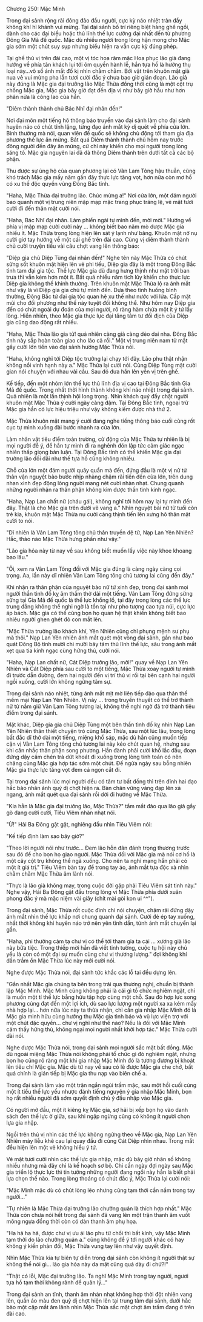 




Chương 250: Mặc Minh


Trong đại sảnh rộng rãi đông đảo đầu người, cực kỳ náo nhiệt tràn đầy không khí hỉ khánh vui mừng. Tại đại sảnh bố trí riêng biệt hàng ghế ngồi, dành cho các đại biểu hoặc thủ lĩnh thế lực cường đại nhất đến từ phương Đông Gia Mã đế quốc. Mặc dù nhiều người trong lòng hận mong cho Mặc gia sớm một chút suy sụp nhưng biểu hiện ra vẫn cực kỳ đúng phép.

Tại ghế thủ vị trên đài cao, một vị tóc hoa râm mặc Hoa phục lão giả đang hướng về phía tân khách lui tới ôm quyền hành lễ, hắn tựa hồ là hưởng thụ loại này…vô số ánh mắt đố kị nhìn chằm chằm. Bởi vật trên khuôn mặt già nua vẻ vui mừng pha lẫn tươi cười đắc ý chưa bao giờ gián đoạn. Lão giả này đúng là Mặc gia đại trưởng lão Mặc Thừa đồng thời cũng là một cột trụ chống Mặc gia, Mặc gia bây giờ đạt đến địa vị như bây giờ hầu như hơn phân nửa là công lao của hắn.

"Diêm thành thành chủ Bác Nhĩ đại nhân đến!"

Nơi đại môn một tiếng hô thông báo truyền vào đại sảnh làm cho đại sảnh huyên náo có chút tĩnh lặng, từng đạo ánh mắt kỳ dị quét về phía cửa lớn. Bình thường mà nói, quan viên đế quốc sẽ không chủ động tới tham gia địa phương thế lực ăn mừng. Bất quá Diêm thành thành chủ hôm nay trước đông người đến đây ăn mừng, cử chỉ này khiến cho mọi người trong lòng sáng tỏ. Mặc gia nguyên lai đã đả thông Diêm thành trên dưới tất cả các bộ phận.

Thu được sự ủng hộ của quan phương lại có Vân Lam Tông hậu thuẫn, cũng khó trách Mặc gia mấy năm gần đây thực lực tăng vọt, hơn nữa còn mơ hồ có xu thế độc quyền vùng Đông Bắc tỉnh.

"Haha, Mặc Thừa đại trưởng lão. Chúc mừng a!" Nơi cửa lớn, một đám người bao quanh một vị trung niên mập mạp mặc trang phục tráng lệ, vẻ mặt tươi cười đi đến thân mật cười nói.

"Haha, Bác Nhĩ đại nhân. Làm phiền ngài tự mình đến, mời mời." Hướng về phía vị mập mạp cười cười này … không biết bao năm mò được Mặc gia nhiều ít. Mặc Thừa trong lòng hiện lên sát ý lạnh như băng. Khuôn mặt nở nụ cười giơ tay hướng về một cái ghế trên đài cao. Cùng vị diêm thành thành chủ cười truyện tiếu vài câu chợt vang lên thông báo:

"Diệp gia chủ Diệp Tùng đại nhân đến!" Nghe tên này Mặc Thừa có chút sửng sốt khuôn mặt hiện lên vẻ phi tiếu, Diệp gia đây là một trong Đông Bắc tỉnh tam đại gia tộc. Thế lực Mặc gia dù đang hưng thịnh như mặt trời ban trưa thì vẫn kém hơn một ít. Bất quá nhiều năm tích lũy khiến cho thực lực Diệp gia không thể khinh thường. Trên khuôn mặt Mặc Thừa lộ ra ánh mắt như vậy là vì Diệp gia gia chủ tự mình đến. Dựa theo tình huống bình thường, Đông Bắc tứ đại gia tộc quan hệ xu thế như nước với lửa. Cấp mặt mũi cho đối phương như thế này tuyệt đối không thể. Như hôm nay Diệp gia đến có chút ngoài dự đoán của mọi người, rõ ràng hàm chứa một ít ý tứ lấy lòng. Hiển nhiên, theo Mặc gia thực lực đại tăng tâm tư đối địch của Diệp gia cũng dao động rất nhiều.

"Haha, Mặc Thừa lão gia tử! quả nhiên càng già càng dẻo dai nha. Đông Bắc tỉnh này sắp hoàn toàn giao cho lão cả rồi." Một vị trung niên nam tử mặt gầy cười lớn tiến vào đại sảnh hướng Mặc Thừa nói.

"Haha, không nghĩ tới Diệp tộc trưởng lại chạy tới đây. Lão phu thật nhận không nổi vinh hạnh này a." Mặc Thừa lại cười nói. Cùng Diệp Tùng mặt cười gian nói chuyện với nhau vài câu. Sau đó đưa hắn lên yên vị trên ghế.

Kế tiếp, đến một nhóm lớn thế lực thủ lĩnh địa vị cao tại Đông Bắc tỉnh Gia Mã đế quốc. Trong nhất thời hình thành không khí náo nhiệt trong đại sảnh. Quả nhiên là một lần thịnh hội long trọng. Nhìn khách quý đầy chật người khuôn mặt Mặc Thừa ý cười ngày càng đậm. Tại Đông Bắc tỉnh, ngoại trừ Mặc gia hắn có lực hiệu triệu như vậy không kiếm được nhà thứ 2.

Mặc Thừa khuôn mặt mang ý cười đang nghe tiếng thông báo cuối cùng rốt cục tự mình xuống đài bước nhanh ra cửa lớn.

Làm nhân vật tiêu điểm toàn trường, cử động của Mặc Thừa tự nhiên là bị mọi người để ý, để hắn tự mình đi ra nghênh đón lập tức cảm giác ngạc nhiên thấp giọng bàn luận. Tại Đông Bắc tỉnh có thể khiến Mặc gia đại trưởng lão đối đãi như thế tựa hồ cũng không nhiều.

Chỗ cửa lớn một đám người quây quần mà đến, đứng đầu là một vị nử tử thân vận nguyệt bào bước nhịp nhàng chậm rãi tiến đến cửa lớn, trên dung nhan xinh đẹp động lòng người mang nét cười nhàn nhạt. Chung quanh những người nhận ra thân phận không kìm được thần tình kinh ngạc.

"Haha, Nạp Lan chất nữ (cháu gái), không nghĩ tới hôm nay lại tự mình đến đây. Thật là cho Mặc gia trên dưới vẻ vang a." Nhìn nguyệt bài nữ tử tuổi còn trẻ kia, khuôn mặt Mặc Thừa nụ cười càng thịnh tiến lên xưng hô thân mật cười to nói.

"Dĩ nhiên là Vân Lam Tông tông chủ thân truyền đệ tử, Nạp Lan Yên Nhiên? Hắc, thảo nào Mặc Thừa hưng phấn như vậy."

"Lão gia hỏa này từ nay về sau không biết muốn lấy việc này khoe khoang bao lâu."

"Ôi, xem ra Vân Lam Tông đối với Mặc gia đúng là càng ngày càng coi trọng. Aa, lần này dĩ nhiên Vân Lam Tông tông chủ tương lai cũng đến đây."

Khi nhận ra thân phận của nguyệt bào nữ tử xinh đẹp, trong đại sảnh mọi người thần tình đố kỵ âm thầm thở dài một tiếng. Vân Lam Tông đứng sừng sững tại Gia Mã đế quốc là thế lực khổng lồ, tại đây trong lòng các thế lực trung đẳng không thể nghi ngờ là tồn tại như pho tượng cao tựa núi, cực lực áp bách. Mặc gia có thể cùng bọn họ quan hệ thật khiến không biết bao nhiêu người ghen ghét đỏ con mắt lên.

"Mặc Thừa trưởng lão khách khí, Yên Nhiên cũng chỉ phụng mệnh sư phụ mà thôi." Nạp Lan Yên nhiên ánh mắt quét một vòng đại sảnh, gần như bao quát Đông Bộ tỉnh mười chi mười bảy tám thủ lĩnh thế lực, sâu trong ánh mắt xẹt qua tia kinh ngạc cùng hứng thú, cười nói.

"Haha, Nạp Lan chất nữ, Cát Diệp trưởng lão, mời!" quay về Nạp Lan Yên Nhiên và Cát Diệp phía sau cười to một tiếng, Mặc Thừa xoay người tự mình đi trước dẫn đường, đem hai người đến vị trí thủ vị rồi tại bên cạnh hai người ngồi xuống, cười lớn không ngừng tâm sự.

Trong đại sảnh náo nhiệt, từng ánh mắt mịt mờ liên tiếp đảo qua thân thể mềm mại Nạp Lan Yên Nhiên. Vị này … trong truyền thuyết có thể trở thành nữ tử nắm giữ Vân Lam Tông tương lai, không thể nghi ngờ đã trở thành tiêu điểm trong đại sảnh.

Mặt khác, Diệp gia gia chủ Diệp Tùng một bên thần tình đố kỵ nhìn Nạp Lan Yên Nhiên thân thiết chuyện trò cùng Mặc Thừa, sau một lúc lâu, trong lòng bất đắc dĩ thở dài một tiếng, miệng khổ sáp, mặc dù hắn cũng muốn tiếp cận vị Vân Lam Tông tông chủ tương lai này kéo chút quan hệ, nhưng sau khi cân nhắc thân phận song phương. Hắn đành phải cười khổ lắc đầu, đoạn đứng dậy cầm chén trà dứt khoát đi xuống trong lòng tính toán có nên chăng cùng Mặc gia hợp tác sớm một chút. Để ngừa ngày sau bỗng nhiên Mặc gia thực lực tăng vọt đem cả ngọn cắt đi.

Tại trong đại sảnh lúc mọi người đều có tâm tư bất đồng thì trên đỉnh hai đạo hắc bào nhân ảnh quỷ dị chợt hiện ra. Bàn chân vững vàng đạp lên xà ngang, ánh mắt quét qua đại sảnh rồi dời đi hướng về Mặc Thừa.

"Kia hẳn là Mặc gia đại trưởng lão, Mặc Thừa?" tầm mắt đảo qua lão giả gầy gò đang cười cười, Tiêu Viêm nhàn nhạt nói.

"Ừ!" Hải Ba Đông gật gật, nghiêng đầu nhìn Tiêu Viêm nói:

"Kế tiếp định làm sao bây giờ?"

"Theo lời người nói như trước… Đem lão hỗn đãn đánh trọng thương trước sau đó để cho bọn họ giao người. Mặc Thừa đối với Mặc gia mà nói cơ hồ là một cây cột trụ không thể ngã xuống. Cho nên ta nghĩ mạng hắn phải có một ít giá trị." Tiêu Viêm bàn tay để trong tay áo, ánh mắt tựa độc xà nhìn chằm chằm Mặc Thừa âm lãnh nói.

"Thực là lão già không may, trong cuộc đời gặp phải Tiêu Viêm sát tinh này." Nghe vậy, Hải Ba Đông gật đầu trong lòng vì Mặc Thừa phía dưới xuân phong đắc ý mà mặc niệm vài giây (chít mài gòi kon ui ^^").

Trong đại sảnh, Mặc Thừa rốt cuộc đình chỉ nói chuyện, chậm rãi đứng dậy ánh mắt nhìn thế lực khắp nơi chung quanh đại sảnh. Cười đè ép tay xuống, nhất thời không khí huyên náo trở nên yên tĩnh dần, từnh ánh mắt chuyển lại gần.

"Haha, phi thường cảm tạ chư vị có thể tới tham gia ta cái … xương già lão này bữa tiệc. Trong thiếp mời hẳn đã viết tinh tường, cuộc tụ hội này chủ yếu là còn có một đại sự muốn cùng chư vị thương lượng." đợi không khí dần trầm ổn Mặc Thừa lúc này mới cười nói.

Nghe được Mặc Thừa nói, đại sảnh tức khắc các lỗ tai đều dựng lên.

"Gần nhất Mặc gia chúng ta bên trong trải qua thương nghị, chuẩn bị thành lập Mặc Minh. Mặc Minh cũng không phải là cái gì tổ chức nghiêm ngặt, chỉ là muốn một tí thế lực bằng hữu tập hợp cùng một chỗ. Sau đó hợp lực song phương cùng đạt đến một lợi ích, dù sao lực lượng một người xa xa kém mấy nhà hợp lại… hơn nữa lúc này ta thừa nhận, chỉ cần gia nhập Mặc Minh đó là Mặc gia minh hữu cùng hưởng thụ Mặc gia tình báo và vũ lực viện trợ với một chút đặc quyền… chư vị nghĩ như thế nào? Nếu là đối với Mặc Minh cảm thấy hứng thú, không ngại mọi người nhất khởi hợp tác." Mặc Thừa cười dài nói.

Nghe được Mặc Thừa nói, trong đại sảnh mọi người sắc mặt bất đồng. Mặc dù ngoài miệng Mặc Thừa nói không phải tổ chức gì đó nghiêm ngặt, nhưng bọn họ cũng rõ ràng một khi gia nhập Mặc Minh đó là tương đương bị khoát lên tiêu chí Mặc gia. Mặc dù từ nay về sau có lẽ được Mặc gia che chở, bất quá chính là gián tiếp bị Mặc gia thu nạp vào biên chế a.

Trong đại sảnh lâm vào một trận ngắn ngủi trầm mặc, sau một hồi cuối cùng một ít tiểu thế lực yếu nhược đánh tiếng nguyện ý gia nhập Mặc Minh, bọn họ rất nhiều người đã sớm quyết định chủ ý đầu nhập vào Mặc gia.

Có người mở đầu, một ít kiêng kỵ Mặc gia, sợ hãi bị xếp bọn họ vào danh sách đen thế lực ở giữa, sau khi ngập ngừng cũng có không ít người chọn lựa gia nhập.

Ngồi trên thủ vị nhìn các thế lực không ngừng theo về Mặc gia, Nạp Lan Yên Nhiên mày liễu khẽ cau lại quay đầu đi cùng Cát Diệp nhìn nhau. Trong mắt đều hiện lên một vẻ không hiểu ý tứ.

Vẻ mặt tươi cười nhìn các thế lực gia nhập, mặc dù bây giờ nhân số không nhiều nhưng mà đây chỉ là kế hoạch sơ bộ. Chỉ cần ngày đợi ngày sau Mặc gia triển lộ thực lực thì tin tưởng những người đang ngồi này hẳn là biết phải lựa chọn thế nào. Trong lòng thoáng có chút đắc ý, Mặc Thừa lại cười nói:

"Mặc Minh mặc dù có chút lỏng lẽo nhưng cũng tạm thời cần nắm trong tay người…"

"Tự nhiên là Mặc Thừa đại trưởng lão chưởng quản là thích hợp nhất." Mặc Thừa còn chưa nói hết trong đại sảnh đã vang lên một trận thanh âm vuốt mông ngựa đồng thời còn có dàn thanh âm phụ họa.

"Ha hả ha hả, được chư vị ưu ái lão phu từ chối thì bất kính, vậy Mặc Minh tạm thời do lão chưởng quản a." cũng không để ý tới người khác có hay không ý kiến phản đối, Mặc Thừa vung tay lên như vậy quyết định.

Nhìn Mặc Thừa kia tự biên tự diễn trong đại sảnh còn không ít người thật sự không thể nói gì… lão gia hỏa này da mặt cũng quá dày đi chứ?!"

"Thật có lỗi, Mặc đại trưởng lão. Ta nghĩ Mặc Minh trong tay người, ngươi tựa hồ tạm thời không rảnh để quản lý…"

Trong đại sảnh an tĩnh, thanh âm nhàn nhạt không hợp thời đột nhiên vang lên, quần áo màu đen quỷ dị chợt hiện lên tại trung tâm đại sảnh, dưới hắc bào một cặp mắt âm lãnh nhìn Mặc Thừa sắc mặt chợt âm trầm đang ở trên đài cao.




